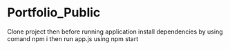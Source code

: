 # Portfolio_Public
Clone project then before running application install dependencies by using comand
npm i
then run app.js using 
npm start